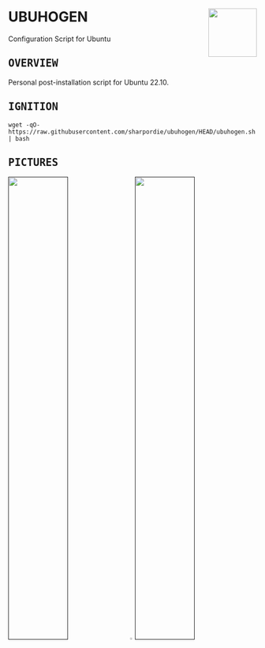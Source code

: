 <h1></h1><div>
<a href="../.."><img align="right" height="98" src="https://user-images.githubusercontent.com/72373746/205007538-288ee5cb-16e8-413c-b557-8433dfaba34d.png"></a>
<h1>UBUHOGEN</h1>
<p>Configuration Script for Ubuntu</p>
</div><h2></h2>

<h2><samp>OVERVIEW</samp></h2>

Personal post-installation script for Ubuntu 22.10.

<h2><samp>IGNITION</samp></h2>

```shell
wget -qO- https://raw.githubusercontent.com/sharpordie/ubuhogen/HEAD/ubuhogen.sh | bash
```

<h2><samp>PICTURES</samp></h2>

<a href=""><img src="https://fakeimg.pl/852x480/273445/fff/?text=‏‏‎ ‎" width="49%"/></a><img src="https://upload.wikimedia.org/wikipedia/commons/c/ca/1x1.png" width="2%"/><a href=""><img src="https://fakeimg.pl/852x480/273445/fff/?text=‏‏‎ ‎" width="49%"/></a>
